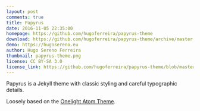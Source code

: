 ```yaml
---
layout: post
comments: true
title: Papyrus
date: 2016-11-05 22:35:00
homepage: https://github.com/hugoferreira/papyrus-theme
download: https://github.com/hugoferreira/papyrus-theme/archive/master.zip
demo: https://hugosereno.eu
author: Hugo Sereno Ferreira
thumbnail: papyrus-theme.png
license: CC BY-SA 3.0
license_link: https://github.com/hugoferreira/papyrus-theme/blob/master/LICENSE
---
```


Papyrus is a Jekyll theme with classic styling and careful typographic details.

Loosely based on the [Onelight Atom Theme](https://github.com/atom/one-light-ui).
